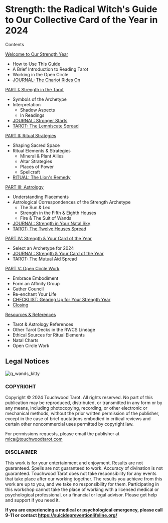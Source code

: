 # Strength: the Radical Witch's Guide to Our Collective Card of the Year in 2024

Contents

[Welcome to Our Strength Year](00-getting-started.md)

* How to Use This Guide
* A Brief Introduction to Reading Tarot
* Working in the Open Circle
* [JOURNAL: The Chariot Rides On](journal-the-chariot-rides-on.md)
  
[PART I: Strength in the Tarot](part-i-strength-in-the-tarot.md)

* Symbols of the Archetype
* Interpretation
  * Shadow Aspects
  * In Readings
* [JOURNAL: Stronger Starts](journal-stronger-starts.md)
* [TAROT: The Lemniscate Spread](the-lemniscate-spread.md)
  
[PART II: Ritual Strategies](part-ii-ritual-strategies.md)

* Shaping Sacred Space
* Ritual Elements & Strategies
  * Mineral & Plant Allies
  * Altar Strategies
  * Places of Power
  * Spellcraft
* [RITUAL: The Lion's Remedy](the-lions-remedy-ritual.md)
  
[PART III: Astrology](part-iii-astrology.md)

* Understanding Placements
* Astrological Correspondences of the Strength Archetype
  * The Sun & Leo
  * Strength in the Fifth & Eighth Houses
  * Fire & The Suit of Wands
* [JOURNAL: Strength in Your Natal Sky](journal-strength-in-your-natal-sky.md)
* [TAROT: The Twelve Houses Spread](the-twelve-houses-spread.md)
  
[PART IV: Strength & Your Card of the Year](part-vi-strength-and-your-coty.md)

* Select an Archetype for 2024
* [JOURNAL: Strength & Your Card of the Year](journal-strength-and-your-coty.md)
* [TAROT: The Mutual Aid Spread](the-mutual-aid-spread.md)
  
[PART V: Open Circle Work](part-v-open-circle-work.md)

* Embrace Embodiment
* Form an Affinity Group
* Gather Council
* Re-enchant Your Life
* [CHECKLIST: Gearing Up for Your Strength Year](gearing-up-for-your-strength-year.md)
* [Closing](closing.md)
  
[Resources & References](resources-and-references.md)

* Tarot & Astrology References
* Other Tarot Decks in the RWCS Lineage
* Ethical Sources for Ritual Elements
* Natal Charts
* Open Circle Work

## Legal Notices

![q_wands_kitty](https://github.com/micaelaneus/strength-as-ccoty/assets/5696026/7c732d77-e8ef-4fe2-ae4e-0752e7c090f6)

### COPYRIGHT

Copyright © 2024 Touchwood Tarot. All rights reserved. No part of this publication may be reproduced, distributed, or transmitted in any form or by any means, including photocopying, recording, or other electronic or mechanical methods, without the prior written permission of the publisher, except in the case of brief quotations embodied in critical reviews and certain other noncommercial uses permitted by copyright law.

For permissions requests, please email the publisher at mica@touchwoodtarot.com

### DISCLAIMER

This work is for your entertainment and enjoyment. Results are not guaranteed. Spells are not guaranteed to work. Accuracy of divination is not guaranteed. Touchwood Tarot does not take responsibility for any events that take place after our working together. The results you achieve from this work are up to you, and we take no responsibility for them. Participating in this workshop cannot take the place of working with a licensed medical or psychological professional, or a financial or legal advisor. Please get help and support if you need it.

**If you are experiencing a medical or psychological emergency, please call 9-11 or contact https://suicidepreventionlifeline.org/**
 